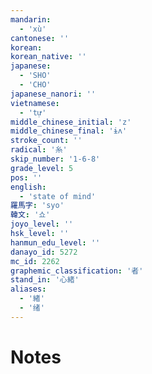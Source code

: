 ```yaml
---
mandarin:
  - 'xù'
cantonese: ''
korean:
korean_native: ''
japanese:
  - 'SHO'
  - 'CHO'
japanese_nanori: ''
vietnamese:
  - 'tự'
middle_chinese_initial: 'z'
middle_chinese_final: 'ɨʌ'
stroke_count: ''
radical: '糸'
skip_number: '1-6-8'
grade_level: 5
pos: ''
english:
  - 'state of mind'
羅馬字: 'syo'
韓文: '쇼'
joyo_level: ''
hsk_level: ''
hanmun_edu_level: ''
danayo_id: 5272
mc_id: 2262
graphemic_classification: '者'
stand_in: '心緒'
aliases:
  - '緖'
  - '绪'
---
```


# Notes
